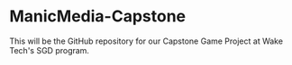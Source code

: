 # ManicMedia-Capstone
This will be the GitHub repository for our Capstone Game Project at Wake Tech's SGD program.
